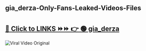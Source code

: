 
 ## gia_derza-Only-Fans-Leaked-Videos-Files

# <h2><a href="https://mediaupload.pro?gia_derza">🔗 Click to LINKS ⏩⏩ 👉 🟢 gia_derza </a></h2>

<a href="https://mediaupload.pro?gia_derza" rel="nofollow" data-target="animated-image.originalLink"><img src="https://i.ibb.co.com/xMMVF88/686577567.gif" alt="Viral Video Original" style="max-width: 100%; display: inline-block;" data-target="animated-image.originalImage"></a>